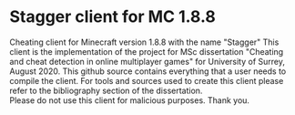 # Stagger client for MC 1.8.8
Cheating client for Minecraft version 1.8.8 with the name "Stagger"
This client is the implementation of the project for MSc dissertation "Cheating and cheat detection in online multiplayer games" for University of Surrey, August 2020. 
This github source contains everything that a user needs to compile the client. For tools and sources used to create this client please refer to the bibliography section of the dissertation.  
Please do not use this client for malicious purposes. 
Thank you. 
